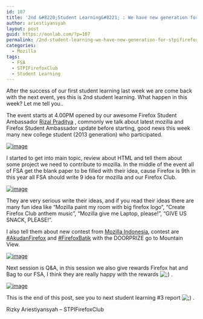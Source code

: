 ```yaml
---
id: 107
title: '2nd &#8220;Student Learning&#8221; : We have new generation for STPIFirefoxClub'
author: ariestiyansyah
layout: post
guid: https://oonlab.com/?p=107
permalink: /2nd-student-learning-we-have-new-generation-for-stpifirefoxclub
categories:
  - Mozilla
tags:
  - FSA
  - STPIFirefoxClub
  - Student Learning
---
```

After the success of our first student learning last week we are come back with the next event, yes this is 2nd student learning. What happen in this week? Let me tell you..  
<!--more-->

The event starts at 4.00PM opened by our awesome Firefox Student Ambassador [Rizal Praditya][1] , commonly we talk about latest mozilla and Firefox Student Ambassador update before starting, good news this week many new college student (2013 generation) who participated.

[<img class="alignnone size-full" title="1384788550301.jpg" alt="image" src="http://oonlab.com/wp-content/uploads/2013/11/wpid-13847885503011.jpg" />][2]

I started to get into main topic, review about HTML and tell them about some project we need to contribute to mozilla. In the middle of the event all of FSA get the blank paper to be filled with their idea, cause Firefox is 9th in this year all FSA should write 9 idea for mozilla and our Firefox Club.

[<img class="alignnone size-full" title="E270923_001.jpg" alt="image" src="http://oonlab.com/wp-content/uploads/2013/11/wpid-E270923_001.jpg" />][3]

They are very serious write their ideas, and if you read their ideas there are many fun idea like &#8220;Mozilla paint my room with big firefox logo&#8221;, &#8220;Create Firefox Club anthem music&#8221;, &#8220;Mozilla give me Laptop, please!&#8221;, &#8220;GIVE US SNACK, PLEASE!&#8221;.

I also tell them about new contest from [Mozilla Indonesia][4], contest are [#AkudanFirefox][5] and [#FirefoxBatik][6] with the DOORPRIZE go to Mountain View.

[<img class="alignnone size-full" title="E270927_001.jpg" alt="image" src="http://oonlab.com/wp-content/uploads/2013/11/wpid-E270927_0011.jpg" />][7]

Next session is Q&A, in this session we also give rewards Firefox hat and Bag to our FSA, I think they are really happy with the rewards <img src="https://oonlab.com/wp-includes/images/smilies/icon_wink.gif" alt=";)" class="wp-smiley" /> .

[<img class="alignnone size-full" title="1384678644607.jpg" alt="image" src="http://oonlab.com/wp-content/uploads/2013/11/wpid-1384678644607.jpg" />][8]

This is the end of this post, see you to next student learning #3 report <img src="https://oonlab.com/wp-includes/images/smilies/icon_wink.gif" alt=";)" class="wp-smiley" /> .

Rizky Ariestiyansyah &#8211; STPIFirefoxClub

 [1]: http://twitter.com/__riijal
 [2]: http://oonlab.com/wp-content/uploads/2013/11/wpid-13847885503011.jpg
 [3]: http://oonlab.com/wp-content/uploads/2013/11/wpid-E270923_001.jpg
 [4]: http://mozilla.web.id
 [5]: http://akudanfirefox.mozilla.web.id
 [6]: http://firefoxbatik.mozilla.web.id
 [7]: http://oonlab.com/wp-content/uploads/2013/11/wpid-E270927_0011.jpg
 [8]: http://oonlab.com/wp-content/uploads/2013/11/wpid-1384678644607.jpg